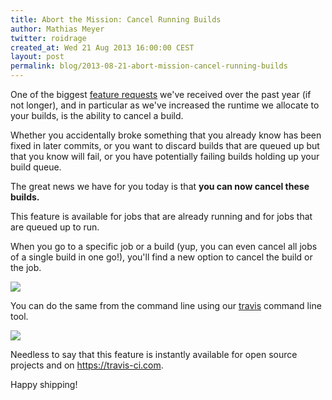 ```yaml
---
title: Abort the Mission: Cancel Running Builds
author: Mathias Meyer
twitter: roidrage
created_at: Wed 21 Aug 2013 16:00:00 CEST
layout: post
permalink: blog/2013-08-21-abort-mission-cancel-running-builds
---
```

One of the biggest [feature
requests](https://github.com/travis-ci/travis-ci/issues/763) we've received over
the past year (if not longer), and in particular as we've increased the runtime
we allocate to your builds, is the ability to cancel a build.

Whether you accidentally broke something that you already know has been fixed in
later commits, or you want to discard builds that are queued up but that you
know will fail, or you have potentially failing builds holding up your build
queue.

The great news we have for you today is that **you can now cancel these
builds.**

This feature is available for jobs that are already running and for jobs that
are queued up to run.

When you go to a specific job or a build (yup, you can even cancel all jobs of a
single build in one go!), you'll find a new option to cancel the build or the
job.

![](http://s3itch.paperplanes.de/cancel_build_20130821_153811.jpg)

You can do the same from the command line using our
[travis](https://github.com/travis-ci/travis) command line tool.

![](http://s3itch.paperplanes.de/Screenshot_20130821_154058.jpg)

Needless to say that this feature is instantly available for open source
projects and on <https://travis-ci.com>.

Happy shipping!
